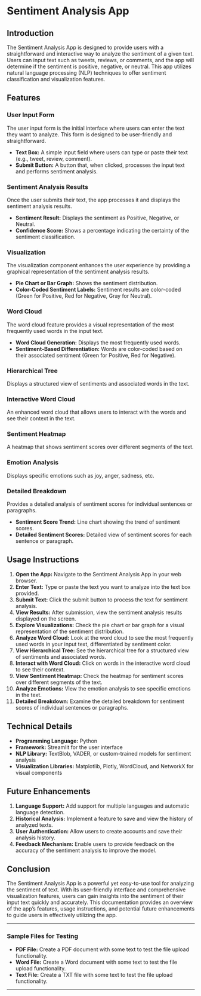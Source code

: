 # Sentiment Analysis App

## Introduction

The Sentiment Analysis App is designed to provide users with a straightforward and interactive way to analyze the sentiment of a given text. Users can input text such as tweets, reviews, or comments, and the app will determine if the sentiment is positive, negative, or neutral. This app utilizes natural language processing (NLP) techniques to offer sentiment classification and visualization features.

## Features

### User Input Form

The user input form is the initial interface where users can enter the text they want to analyze. This form is designed to be user-friendly and straightforward.

- **Text Box:** A simple input field where users can type or paste their text (e.g., tweet, review, comment).
- **Submit Button:** A button that, when clicked, processes the input text and performs sentiment analysis.

### Sentiment Analysis Results

Once the user submits their text, the app processes it and displays the sentiment analysis results.

- **Sentiment Result:** Displays the sentiment as Positive, Negative, or Neutral.
- **Confidence Score:** Shows a percentage indicating the certainty of the sentiment classification.

### Visualization

The visualization component enhances the user experience by providing a graphical representation of the sentiment analysis results.

- **Pie Chart or Bar Graph:** Shows the sentiment distribution.
- **Color-Coded Sentiment Labels:** Sentiment results are color-coded (Green for Positive, Red for Negative, Gray for Neutral).

### Word Cloud

The word cloud feature provides a visual representation of the most frequently used words in the input text.

- **Word Cloud Generation:** Displays the most frequently used words.
- **Sentiment-Based Differentiation:** Words are color-coded based on their associated sentiment (Green for Positive, Red for Negative).

### Hierarchical Tree

Displays a structured view of sentiments and associated words in the text.

### Interactive Word Cloud

An enhanced word cloud that allows users to interact with the words and see their context in the text.

### Sentiment Heatmap

A heatmap that shows sentiment scores over different segments of the text.

### Emotion Analysis

Displays specific emotions such as joy, anger, sadness, etc.

### Detailed Breakdown

Provides a detailed analysis of sentiment scores for individual sentences or paragraphs.

- **Sentiment Score Trend:** Line chart showing the trend of sentiment scores.
- **Detailed Sentiment Scores:** Detailed view of sentiment scores for each sentence or paragraph.

## Usage Instructions

1. **Open the App:** Navigate to the Sentiment Analysis App in your web browser.
2. **Enter Text:** Type or paste the text you want to analyze into the text box provided.
3. **Submit Text:** Click the submit button to process the text for sentiment analysis.
4. **View Results:** After submission, view the sentiment analysis results displayed on the screen.
5. **Explore Visualizations:** Check the pie chart or bar graph for a visual representation of the sentiment distribution.
6. **Analyze Word Cloud:** Look at the word cloud to see the most frequently used words in your input text, differentiated by sentiment color.
7. **View Hierarchical Tree:** See the hierarchical tree for a structured view of sentiments and associated words.
8. **Interact with Word Cloud:** Click on words in the interactive word cloud to see their context.
9. **View Sentiment Heatmap:** Check the heatmap for sentiment scores over different segments of the text.
10. **Analyze Emotions:** View the emotion analysis to see specific emotions in the text.
11. **Detailed Breakdown:** Examine the detailed breakdown for sentiment scores of individual sentences or paragraphs.

## Technical Details

- **Programming Language:** Python
- **Framework:** Streamlit for the user interface
- **NLP Library:** TextBlob, VADER, or custom-trained models for sentiment analysis
- **Visualization Libraries:** Matplotlib, Plotly, WordCloud, and NetworkX for visual components

## Future Enhancements

1. **Language Support:** Add support for multiple languages and automatic language detection.
2. **Historical Analysis:** Implement a feature to save and view the history of analyzed texts.
3. **User Authentication:** Allow users to create accounts and save their analysis history.
4. **Feedback Mechanism:** Enable users to provide feedback on the accuracy of the sentiment analysis to improve the model.

## Conclusion

The Sentiment Analysis App is a powerful yet easy-to-use tool for analyzing the sentiment of text. With its user-friendly interface and comprehensive visualization features, users can gain insights into the sentiment of their input text quickly and accurately. This documentation provides an overview of the app’s features, usage instructions, and potential future enhancements to guide users in effectively utilizing the app.

---

### Sample Files for Testing

- **PDF File:** Create a PDF document with some text to test the file upload functionality.
- **Word File:** Create a Word document with some text to test the file upload functionality.
- **Text File:** Create a TXT file with some text to test the file upload functionality.

---
